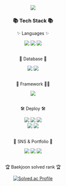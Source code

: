 <div align=center>
	<img src="https://capsule-render.vercel.app/api?type=waving&color=auto&height=200&section=header&text=Jonghyeon's%20Github!&fontSize=35" />	
</div>
<div align=center>
	<h3>📚 Tech Stack 📚</h3>
	<p>✨ Languages ✨</p>
</div>
<div align="center">
	<img src="https://img.shields.io/badge/Java-007396?style=flat&logo=Conda-Forge&logoColor=white" />
	<img src="https://img.shields.io/badge/Python-3776AB?style=flat&logo=Python&logoColor=white" />
  <img src="https://img.shields.io/badge/C++-00599C?style=flat&logo=C&logoColor=white" />
</div>
<br>
<div align=center>
	<p>📜 Database 📜</p>
	<img src="https://img.shields.io/badge/MYSQL-4479A1?style=flat&logo=mysql&logoColor=white" />
	<img src="https://img.shields.io/badge/MariaDB-003545?style=flat&logo=mariadb&logoColor=white" />
</div>
<br>
<div align=center>
	<p>👷 Framework 👷‍♂️</p>
	<img src="https://img.shields.io/badge/SpringBoot-6DB33F?style=flat&logo=springboot&logoColor=white" />
</div>
<br>
<div align=center>
	<p>🛠 Deploy 🛠</p>
</div>
<div align=center>
	<img src="https://img.shields.io/badge/AmazonAWS-FF9900?style=flat&logo=amazonaws&logoColor=white" />
	<img src="https://img.shields.io/badge/IntelliJ%20IDEAE-000000?style=flat&logo=EclipseIDE&logoColor=white" />
	<img src="https://img.shields.io/badge/Visual%20Studio%20Code-007ACC?style=flat&logo=VisualStudioCode&logoColor=white" />
	<br>
	<img src="https://img.shields.io/badge/GitHub-181717?style=flat&logo=GitHub&logoColor=white" />
  <img src="https://img.shields.io/badge/Git-F05032?style=flat&logo=Git&logoColor=white" />
</div>
<br>
<div align=center>
	<p>🎨 SNS & Portfolio 🎨</p>
</div>
<div align=center>
  <img src="https://img.shields.io/badge/jira-0052CC?style=flat&logo=jira&logoColor=white" />	
  <img src="https://img.shields.io/badge/Notion-000000?style=flat&logo=Notion&logoColor=white" />
  <img src="https://img.shields.io/badge/Discord-5865F2?style=flat&logo=Discord&logoColor=white" />
	<br>
</div>
<div align=center>
	<br>
<p>🏆 Baekjoon solved rank 🏆</p>
	
[![Solved.ac Profile](http://mazassumnida.wtf/api/v2/generate_badge?boj=jjh99019)](https://solved.ac/jjh99019)
</div>
<!--
**jonghyeonjo99/jonghyeonjo99** is a ✨ _special_ ✨ repository because its `README.md` (this file) appears on your GitHub profile.

Here are some ideas to get you started:

- 🔭 I’m currently working on ...
- 🌱 I’m currently learning ...
- 👯 I’m looking to collaborate on ...
- 🤔 I’m looking for help with ...
- 💬 Ask me about ...
- 📫 How to reach me: ...
- 😄 Pronouns: ...
- ⚡ Fun fact: ...
-->
